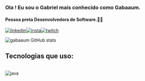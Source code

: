 ### Ola ! Eu sou o Gabriel mais conhecido como Gabaaum.
#### Pessoa preta Desenvolvedora de Software.✋🏿 

[![linkedin](https://img.shields.io/badge/LinkedIn-0077B5?style=for-the-badge&logo=linkedin&logoColor=white)](https://www.linkedin.com/in/gabriel-mariano-8408a3145/)[![insta](https://img.shields.io/badge/Instagram-E4405F?style=for-the-badge&logo=instagram&logoColor=white)](https://www.instagram.com/gabaaum/)[![twitch](https://img.shields.io/badge/Twitch-9146FF?style=for-the-badge&logo=twitch&logoColor=white)](https://www.twitch.com/gabaaum/)

![gabaaum GitHub stats](https://github-readme-stats.vercel.app/api?username=gabaaum&show_icons=true&theme=dark)

## Tecnologias que uso:

<div style= "display: inline_block"><br/>
  <img align="center" alt= "java" src= "https://img.shields.io/badge/Java-ED8B00?style=for-the-badge&logo=java&logoColor=white"/>
     
     
     
</div>

